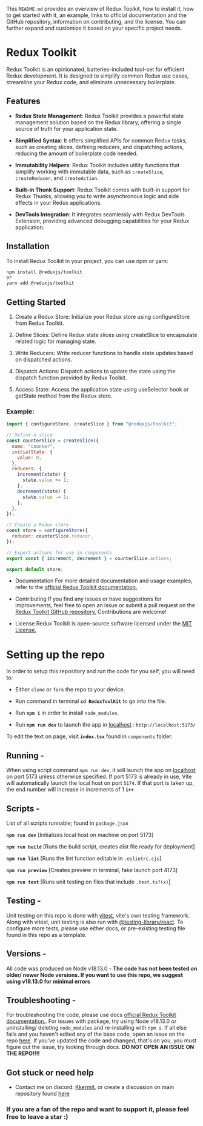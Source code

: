 This `README.md` provides an overview of Redux Toolkit, how to install it, how to get started with it, an example, links to official documentation and the GitHub repository, information on contributing, and the license. You can further expand and customize it based on your specific project needs.

# Redux Toolkit

Redux Toolkit is an opinionated, batteries-included tool-set for efficient Redux development. It is designed to simplify common Redux use cases, streamline your Redux code, and eliminate unnecessary boilerplate.

## Features

- **Redux State Management**: Redux Toolkit provides a powerful state management solution based on the Redux library, offering a single source of truth for your application state.

- **Simplified Syntax**: It offers simplified APIs for common Redux tasks, such as creating slices, defining reducers, and dispatching actions, reducing the amount of boilerplate code needed.

- **Immutability Helpers**: Redux Toolkit includes utility functions that simplify working with immutable data, such as `createSlice`, `createReducer`, and `createAction`.

- **Built-in Thunk Support**: Redux Toolkit comes with built-in support for Redux Thunks, allowing you to write asynchronous logic and side effects in your Redux applications.

- **DevTools Integration**: It integrates seamlessly with Redux DevTools Extension, providing advanced debugging capabilities for your Redux application.

## Installation

To install Redux Toolkit in your project, you can use npm or yarn:

```bash
npm install @reduxjs/toolkit
or
yarn add @reduxjs/toolkit
```

## Getting Started

1. Create a Redux Store: Initialize your Redux store using configureStore from Redux Toolkit.

2. Define Slices: Define Redux state slices using createSlice to encapsulate related logic for managing state.

3. Write Reducers: Write reducer functions to handle state updates based on dispatched actions.

4. Dispatch Actions: Dispatch actions to update the state using the dispatch function provided by Redux Toolkit.

5. Access State: Access the application state using useSelector hook or getState method from the Redux store.

### Example:

```js
import { configureStore, createSlice } from "@reduxjs/toolkit";

// Define a slice
const counterSlice = createSlice({
  name: "counter",
  initialState: {
    value: 0,
  },
  reducers: {
    increment(state) {
      state.value += 1;
    },
    decrement(state) {
      state.value -= 1;
    },
  },
});

// Create a Redux store
const store = configureStore({
  reducer: counterSlice.reducer,
});

// Export actions for use in components
export const { increment, decrement } = counterSlice.actions;

export default store;
```

- Documentation
  For more detailed documentation and usage examples, refer to the [official Redux Toolkit documentation.](https://redux-toolkit.js.org/)

- Contributing
  If you find any issues or have suggestions for improvements, feel free to open an issue or submit a pull request on the [Redux Toolkit GitHub repository.](https://github.com/reduxjs/redux-toolkit) Contributions are welcome!

- License
  Redux Toolkit is open-source software licensed under the [MIT License.](https://opensource.org/license/mit)

# Setting up the repo 

In order to setup this repository and run the code for you self, you will need to: 

- Either `clone` or `fork` the repo to your device. 

- Run command in terminal **``cd ReduxToolKit``** to go into the file.

- Run **``npm i``** in order to install `node_modules`.

- Run **`npm run dev`** to launch the app in [localhost](http://localhost:5173/) : `http://localhost:5173/`

To edit the text on page, visit **`index.tsx`** found in `components` folder.

## Running -

When using script command `npm run dev`, it will launch the app on [localhost](http://localhost:5173/) on port 5173 unless otherwise specified. If port 5173 is already in use, Vite will automatically launch the local host on port `5174`. If that port is taken up, the end number will increase in increments of 1 **``i++``**

## Scripts -

List of all scripts runnable; found in `package.json`

**`npm run dev`** [Initializes local host on machine on port 5173]

**`npm run build`** [Runs the build script, creates dist file ready for deployment]

**`npm run lint`** [Runs the lint function editable in `.eslintrc.cjs`]

**`npm run preview`** [Creates preview in terminal, fake launch port 4173]

**`npm run test`** [Runs unit testing on files that include `.test.ts?(x)`]

## Testing -

Unit testing on this repo is done with [vitest](https://vitest.dev/), vite's own testing framework. Along with vitest, unit testing is also run with [@testing-library/react](https://testing-library.com/docs/react-testing-library/intro/). To configure more tests, please use either docs, or pre-existing testing file found in this repo as a template.

## Versions -

All code was produced on Node v18.13.0 -
**The code has not been tested on older/ newer Node versions. If you want to use this repo, we suggest using v18.13.0 for minimal errors**

## Troubleshooting -

For troubleshooting the code, please use docs [official Redux Toolkit documentation.](https://redux-toolkit.js.org/). For issues with package, try using Node v18.13.0 or uninstalling/ deleting `node_modules` and re-installing with `npm i`. If all else fails and you haven't edited any of the base code, open an issue on the repo [here](https://github.com/Kkkermit/ReduxToolKit/issues). If you've updated the code and changed, that's on you, you must figure out the issue, try looking through docs. **DO NOT OPEN AN ISSUE ON THE REPO!!!!**

## Got stuck or need help ##

- Contact me on discord: [Kkermit.](https://discord.com/users/526853643962679323) or create a discussion on main repository found [here](https://github.com/Kkkermit/ReduxToolKit/discussions)

### If you are a fan of the repo and want to support it, please feel free to leave a star :) 